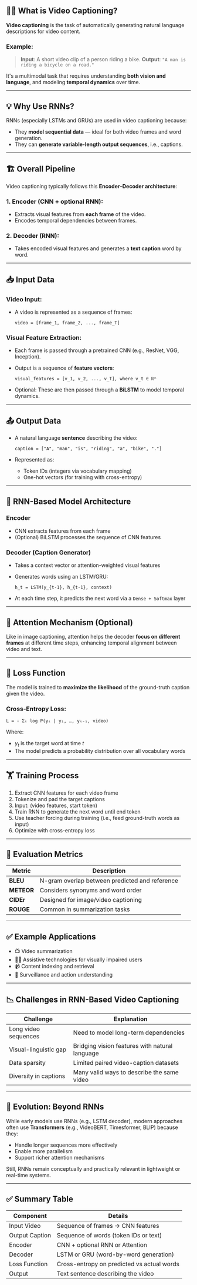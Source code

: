 ## 🎥📝 What is Video Captioning?

**Video captioning** is the task of automatically generating natural language descriptions for video content.

### Example:

> **Input**: A short video clip of a person riding a bike.
> **Output**: `"A man is riding a bicycle on a road."`

It's a multimodal task that requires understanding **both vision and language**, and modeling **temporal dynamics** over time.

---

## 💡 Why Use RNNs?

RNNs (especially LSTMs and GRUs) are used in video captioning because:

* They **model sequential data** — ideal for both video frames and word generation.
* They can **generate variable-length output sequences**, i.e., captions.

---

## 🏗️ Overall Pipeline

Video captioning typically follows this **Encoder–Decoder architecture**:

### 1. **Encoder (CNN + optional RNN)**:

* Extracts visual features from **each frame** of the video.
* Encodes temporal dependencies between frames.

### 2. **Decoder (RNN)**:

* Takes encoded visual features and generates a **text caption** word by word.

---

## 📥 Input Data

### Video Input:

* A video is represented as a sequence of frames:

  ```
  video = [frame_1, frame_2, ..., frame_T]
  ```

### Visual Feature Extraction:

* Each frame is passed through a pretrained CNN (e.g., ResNet, VGG, Inception).

* Output is a sequence of **feature vectors**:

  ```
  visual_features = [v_1, v_2, ..., v_T], where v_t ∈ ℝⁿ
  ```

* Optional: These are then passed through a **BiLSTM** to model temporal dynamics.

---

## 📤 Output Data

* A natural language **sentence** describing the video:

  ```
  caption = ["A", "man", "is", "riding", "a", "bike", "."]
  ```

* Represented as:

  * Token IDs (integers via vocabulary mapping)
  * One-hot vectors (for training with cross-entropy)

---

## 🧠 RNN-Based Model Architecture

### Encoder

* CNN extracts features from each frame
* (Optional) BiLSTM processes the sequence of CNN features

### Decoder (Caption Generator)

* Takes a context vector or attention-weighted visual features

* Generates words using an LSTM/GRU:

  ```
  h_t = LSTM(y_{t-1}, h_{t-1}, context)
  ```

* At each time step, it predicts the next word via a `Dense + Softmax` layer

---

## 🔁 Attention Mechanism (Optional)

Like in image captioning, attention helps the decoder **focus on different frames** at different time steps, enhancing temporal alignment between video and text.

---

## 🧮 Loss Function

The model is trained to **maximize the likelihood** of the ground-truth caption given the video.

### Cross-Entropy Loss:

```
L = - Σₜ log P(yₜ | y₁, …, yₜ₋₁, video)
```

Where:

* $y_t$ is the target word at time $t$
* The model predicts a probability distribution over all vocabulary words

---

## 🏋️ Training Process

1. Extract CNN features for each video frame
2. Tokenize and pad the target captions
3. Input: (video features, start token)
4. Train RNN to generate the next word until end token
5. Use teacher forcing during training (i.e., feed ground-truth words as input)
6. Optimize with cross-entropy loss

---

## 🎯 Evaluation Metrics

| Metric     | Description                                    |
| ---------- | ---------------------------------------------- |
| **BLEU**   | N-gram overlap between predicted and reference |
| **METEOR** | Considers synonyms and word order              |
| **CIDEr**  | Designed for image/video captioning            |
| **ROUGE**  | Common in summarization tasks                  |

---

## ✅ Example Applications

* 📺 Video summarization
* 🧑‍🦯 Assistive technologies for visually impaired users
* 📹 Content indexing and retrieval
* 🧠 Surveillance and action understanding

---

## 📉 Challenges in RNN-Based Video Captioning

| Challenge             | Explanation                                    |
| --------------------- | ---------------------------------------------- |
| Long video sequences  | Need to model long-term dependencies           |
| Visual-linguistic gap | Bridging vision features with natural language |
| Data sparsity         | Limited paired video-caption datasets          |
| Diversity in captions | Many valid ways to describe the same video     |

---

## 🔄 Evolution: Beyond RNNs

While early models use RNNs (e.g., LSTM decoder), modern approaches often use **Transformers** (e.g., VideoBERT, Timesformer, BLIP) because they:

* Handle longer sequences more effectively
* Enable more parallelism
* Support richer attention mechanisms

Still, RNNs remain conceptually and practically relevant in lightweight or real-time systems.

---

## ✅ Summary Table

| Component      | Details                                    |
| -------------- | ------------------------------------------ |
| Input Video    | Sequence of frames → CNN features          |
| Output Caption | Sequence of words (token IDs or text)      |
| Encoder        | CNN + optional RNN or Attention            |
| Decoder        | LSTM or GRU (word-by-word generation)      |
| Loss Function  | Cross-entropy on predicted vs actual words |
| Output         | Text sentence describing the video         |
